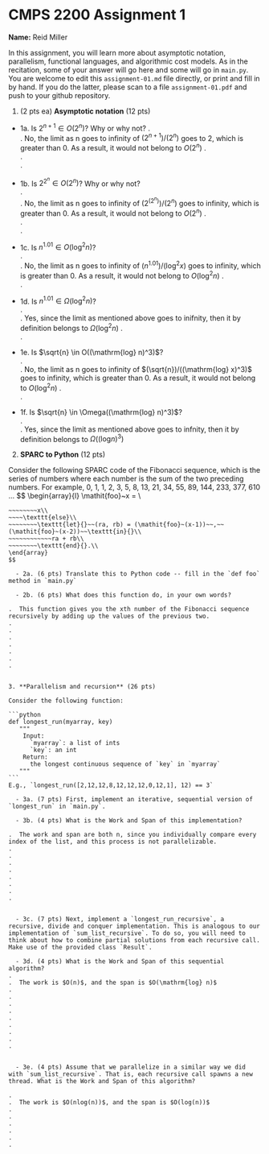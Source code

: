

# CMPS 2200 Assignment 1

**Name:** Reid Miller


In this assignment, you will learn more about asymptotic notation, parallelism, functional languages, and algorithmic cost models. As in the recitation, some of your answer will go here and some will go in `main.py`. You are welcome to edit this `assignment-01.md` file directly, or print and fill in by hand. If you do the latter, please scan to a file `assignment-01.pdf` and push to your github repository. 
  
  

1. (2 pts ea) **Asymptotic notation** (12 pts)

  - 1a. Is $2^{n+1} \in O(2^n)$? Why or why not? 
.  
.  No, the limit as n goes to infinity of $(2^{n+1})/(2^n)$ goes to 2, which is greater than 0. As a result, it would not belong to $O(2^n)$
.  
.  
. 
  - 1b. Is $2^{2^n} \in O(2^n)$? Why or why not?     
.  
.  No, the limit as n goes to infinity of $(2^(2^n))/(2^n)$ goes to infinity, which is greater than 0. As a result, it would not belong to $O(2^n)$
.  
.  
.  
  - 1c. Is $n^{1.01} \in O(\mathrm{log}^2 n)$?    
.  
.  No, the limit as n goes to infinity of $(n^1.01)/(\mathrm{log}^2 x)$ goes to infinity, which is greater than 0. As a result, it would not belong to $O(\mathrm{log}^2 n)$
.  
.  

  - 1d. Is $n^{1.01} \in \Omega(\mathrm{log}^2 n)$?  
.  
.  Yes, since the limit as mentioned above goes to inifnity, then it by definition belongs to $\Omega(\mathrm{log}^2 n)$
.  
.  
  - 1e. Is $\sqrt{n} \in O((\mathrm{log} n)^3)$?  
.  
.  No, the limit as n goes to infinity of $(\sqrt{n})/((\mathrm{log} x)^3)$ goes to infinity, which is greater than 0. As a result, it would not belong to $O(\mathrm{log}^2 n)$
.  
.  
  - 1f. Is $\sqrt{n} \in \Omega((\mathrm{log} n)^3)$?  
.  
.  Yes, since the limit as mentioned above goes to infnity, then it by definition belongs to $\Omega((\mathrm{log} n)^3)$


2. **SPARC to Python** (12 pts)

Consider the following SPARC code of the Fibonacci sequence, which is the series of numbers where each number is the sum of the two preceding numbers. For example, 0, 1, 1, 2, 3, 5, 8, 13, 21, 34, 55, 89, 144, 233, 377, 610 ... 
$$
\begin{array}{l}
\mathit{foo}~x =   \\
~~~~\texttt{if}{}~~x \le 1~~\texttt{then}{}\\
~~~~~~~~x\\   
~~~~\texttt{else}\\
~~~~~~~~\texttt{let}{}~~(ra, rb) = (\mathit{foo}~(x-1))~~,~~(\mathit{foo}~(x-2))~~\texttt{in}{}\\  
~~~~~~~~~~~~ra + rb\\  
~~~~~~~~\texttt{end}{}.\\
\end{array}
$$ 

  - 2a. (6 pts) Translate this to Python code -- fill in the `def foo` method in `main.py`  

  - 2b. (6 pts) What does this function do, in your own words?  

.  This function gives you the xth number of the Fibonacci sequence recursively by adding up the values of the previous two.
.  
.  
.  
.  
.  
.  
.  
  

3. **Parallelism and recursion** (26 pts)

Consider the following function:  

```python
def longest_run(myarray, key)
   """
    Input:
      `myarray`: a list of ints
      `key`: an int
    Return:
      the longest continuous sequence of `key` in `myarray`
   """
```
E.g., `longest_run([2,12,12,8,12,12,12,0,12,1], 12) == 3`  
 
  - 3a. (7 pts) First, implement an iterative, sequential version of `longest_run` in `main.py`.  

  - 3b. (4 pts) What is the Work and Span of this implementation?  

.  The work and span are both n, since you individually compare every index of the list, and this process is not parallelizable.
.  
.  
.  
.  
.  
.  
.  
.  


  - 3c. (7 pts) Next, implement a `longest_run_recursive`, a recursive, divide and conquer implementation. This is analogous to our implementation of `sum_list_recursive`. To do so, you will need to think about how to combine partial solutions from each recursive call. Make use of the provided class `Result`.   

  - 3d. (4 pts) What is the Work and Span of this sequential algorithm?  
.  
.  The work is $O(n)$, and the span is $O(\mathrm{log} n)$
.  
.  
.  
.  
.  
.  
.  
.  
.  


  - 3e. (4 pts) Assume that we parallelize in a similar way we did with `sum_list_recursive`. That is, each recursive call spawns a new thread. What is the Work and Span of this algorithm?  

.  
.  The work is $O(nlog(n))$, and the span is $O(log(n))$
.  
.  
.  
.  
.  
.  

